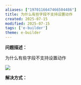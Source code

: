 ```yaml
---
aliases: ["1970116647466504486"]
title: 为什么有些字段不支持设置动作
created: 2025-07-15
modified: 2025-07-15
tags: ['e-builder']
theme: e-builder
---
```


**问题描述：**

为什么有些字段不支持设置动作

![](https://myhelpdoc.oss-cn-heyuan.aliyuncs.com/mdimages/959e7a2fc66bb7570e1afc70151a8088.jpg)

**解决方式：**

